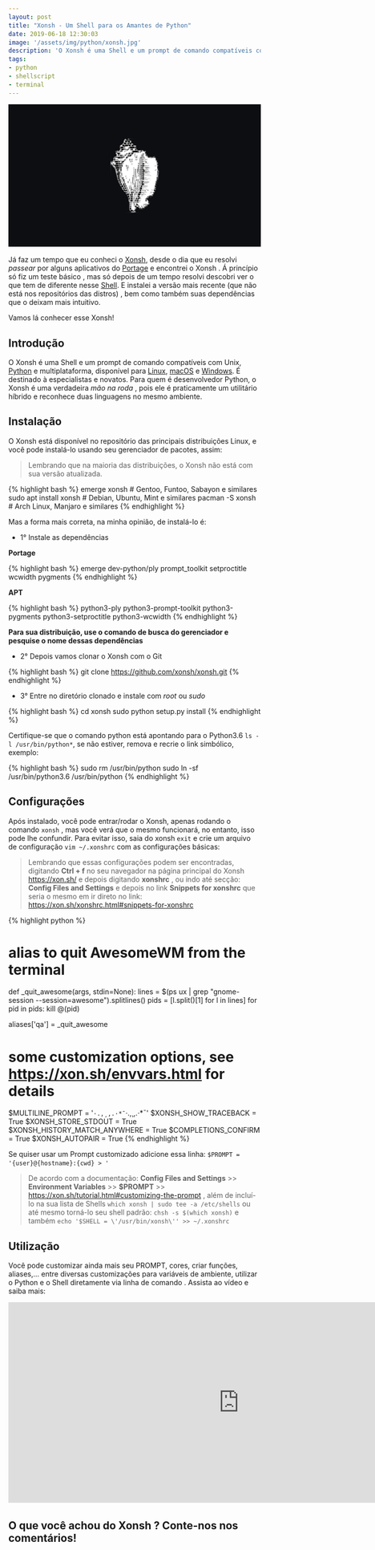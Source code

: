 ```yaml
---
layout: post
title: "Xonsh - Um Shell para os Amantes de Python"
date: 2019-06-18 12:30:03
image: '/assets/img/python/xonsh.jpg'
description: 'O Xonsh é uma Shell e um prompt de comando compatíveis com Unix, Python e multiplataforma.'
tags:
- python
- shellscript
- terminal
---
```


![Xonsh - Um Shell para os Amantes de Python](/assets/img/python/xonsh.jpg)

Já faz um tempo que eu conheci o [Xonsh](https://xon.sh/), desde o dia que eu resolvi *passear* por alguns aplicativos do [Portage](https://wiki.gentoo.org/wiki/Portage) e encontrei o Xonsh . Á princípio só fiz um teste básico , mas só depois de um tempo resolvi descobri ver o que tem de diferente nesse [Shell](https://terminalroot.com.br/shell/). E instalei a versão mais recente (que não está nos repositórios das distros) , bem como também suas dependências que o deixam mais intuitivo.

Vamos lá conhecer esse Xonsh!

## Introdução

O Xonsh é uma Shell e um prompt de comando compatíveis com Unix, [Python](http://cse.google.com.br/cse?cx=004473188612396442360:qs2ekmnkweq&q=Python) e multiplataforma, disponível para [Linux](http://cse.google.com.br/cse?cx=004473188612396442360:qs2ekmnkweq&q=Linux), [macOS](http://cse.google.com.br/cse?cx=004473188612396442360:qs2ekmnkweq&q=macOS) e [Windows](http://cse.google.com.br/cse?cx=004473188612396442360:qs2ekmnkweq&q=Windows). É destinado à especialistas e novatos. Para quem é desenvolvedor Python, o Xonsh é uma verdadeira *mão na roda* , pois ele é praticamente um utilitário híbrido e reconhece duas linguagens no mesmo ambiente.

## Instalação

O Xonsh está disponível no repositório das principais distribuições Linux, e você pode instalá-lo usando seu gerenciador de pacotes, assim:

> Lembrando que na maioria das distribuições, o Xonsh não está com sua versão atualizada.

{% highlight bash %}
emerge xonsh # Gentoo, Funtoo, Sabayon e similares
sudo apt install xonsh # Debian, Ubuntu, Mint e similares
pacman -S xonsh # Arch Linux, Manjaro e similares
{% endhighlight %}

Mas a forma mais correta, na minha opinião, de instalá-lo é:

+ 1° Instale as dependências

**Portage**

{% highlight bash %}
emerge dev-python/ply prompt_toolkit setproctitle wcwidth pygments
{% endhighlight %}


<script async src="https://pagead2.googlesyndication.com/pagead/js/adsbygoogle.js"></script>

<!-- Informat -->
<ins class="adsbygoogle"
     style="display:block"
     data-ad-client="ca-pub-2838251107855362"
     data-ad-slot="2327980059"
     data-ad-format="auto"
     data-full-width-responsive="true"></ins>

<script>
(adsbygoogle = window.adsbygoogle || []).push({});
</script>


**APT**

{% highlight bash %}
python3-ply python3-prompt-toolkit python3-pygments python3-setproctitle python3-wcwidth
{% endhighlight %}

**Para sua distribuição, use o comando de busca do gerenciador e pesquise o nome dessas dependências**

+ 2° Depois vamos clonar o Xonsh com o Git

{% highlight bash %}
git clone https://github.com/xonsh/xonsh.git
{% endhighlight %}

+ 3° Entre no diretório clonado e instale com *root* ou *sudo*

{% highlight bash %}
cd xonsh
sudo python setup.py install
{% endhighlight %}


<script async src="https://pagead2.googlesyndication.com/pagead/js/adsbygoogle.js"></script>

<!-- Informat -->
<ins class="adsbygoogle"
     style="display:block"
     data-ad-client="ca-pub-2838251107855362"
     data-ad-slot="2327980059"
     data-ad-format="auto"
     data-full-width-responsive="true"></ins>

<script>
(adsbygoogle = window.adsbygoogle || []).push({});
</script>


Certifique-se que o comando python está apontando para o Python3.6 `ls -l /usr/bin/python*`, se não estiver, remova e recrie o link simbólico, exemplo:

{% highlight bash %}
sudo rm /usr/bin/python
sudo ln -sf /usr/bin/python3.6 /usr/bin/python
{% endhighlight %}

## Configurações

Após instalado, você pode entrar/rodar o Xonsh, apenas rodando o comando `xonsh` , mas você verá que o mesmo funcionará, no entanto, isso pode lhe confundir. Para evitar isso, saia do xonsh `exit` e crie um arquivo de configuração `vim ~/.xonshrc` com as configurações básicas:

> Lembrando que essas configurações podem ser encontradas, digitando **Ctrl + f** no seu navegador na página principal do Xonsh <https://xon.sh/> e depois digitando **xonshrc** , ou indo até secção: **Config Files and Settings** e depois no link **Snippets for xonshrc** que seria o mesmo em ir direto no link: <https://xon.sh/xonshrc.html#snippets-for-xonshrc>

{% highlight python %}
# alias to quit AwesomeWM from the terminal
def _quit_awesome(args, stdin=None):
    lines = $(ps ux | grep "gnome-session --session=awesome").splitlines()
    pids = [l.split()[1] for l in lines]
    for pid in pids:
        kill @(pid)

aliases['qa'] = _quit_awesome

# some customization options, see https://xon.sh/envvars.html for details
$MULTILINE_PROMPT = '`·.,¸,.·*¯`·.,¸,.·*¯'
$XONSH_SHOW_TRACEBACK = True
$XONSH_STORE_STDOUT = True
$XONSH_HISTORY_MATCH_ANYWHERE = True
$COMPLETIONS_CONFIRM = True
$XONSH_AUTOPAIR = True
{% endhighlight %}

Se quiser usar um Prompt customizado adicione essa linha: `$PROMPT = '{user}@{hostname}:{cwd} > '`
> De acordo com a documentação: **Config Files and Settings** >> **Environment Variables** >> **$PROMPT** >> <https://xon.sh/tutorial.html#customizing-the-prompt> , além de incluí-lo na sua lista de Shells `which xonsh | sudo tee -a /etc/shells` ou até mesmo torná-lo seu shell padrão: `chsh -s $(which xonsh)` e também `echo '$SHELL = \'/usr/bin/xonsh\'' >> ~/.xonshrc`

## Utilização

Você pode customizar ainda mais seu PROMPT, cores, criar funções, aliases,... entre diversas customizações para variáveis de ambiente, utilizar o Python e o Shell diretamente via linha de comando . Assista ao vídeo e saiba mais:

<iframe width="920" height="400" src="https://www.youtube.com/embed/7dKWvTFoRts" frameborder="0" allow="accelerometer; autoplay; encrypted-media; gyroscope; picture-in-picture" allowfullscreen></iframe>

## O que você achou do Xonsh ? Conte-nos nos comentários!

<script async src="https://pagead2.googlesyndication.com/pagead/js/adsbygoogle.js"></script>

<!-- Informat -->
<ins class="adsbygoogle"
 style="display:block"
 data-ad-client="ca-pub-2838251107855362"
 data-ad-slot="2327980059"
 data-ad-format="auto"
 data-full-width-responsive="true"></ins>

<script>
(adsbygoogle = window.adsbygoogle || []).push({});
</script>



